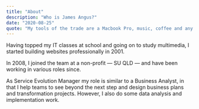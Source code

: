 ```yaml
---
title: "About"
description: "Who is James Angus?"
date: "2020-08-25"
quote: "My tools of the trade are a Macbook Pro, music, coffee and any software package or programming language that delivers the best outcomes for the end-user."
---
```


Having topped my IT classes at school and going on to study multimedia, I started building websites professionally in 2001.

In 2008, I joined the team at a non-profit — SU QLD — and have been working in various roles since.

As Service Evolution Manager my role is similar to a Business Analyst, in that I help teams to see beyond the next step and design business plans and transformation projects. However, I also do some data analysis and implementation work.